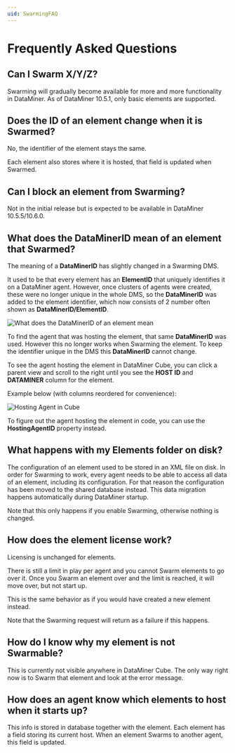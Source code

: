 ```yaml
---
uid: SwarmingFAQ
---
```


# Frequently Asked Questions

## Can I Swarm X/Y/Z?

Swarming will gradually become available for more and more functionality in DataMiner.
As of DataMiner 10.5.1, only basic elements are supported.

## Does the ID of an element change when it is Swarmed?

No, the identifier of the element stays the same.

Each element also stores where it is hosted, that field is updated when Swarmed.

## Can I block an element from Swarming?

Not in the initial release but is expected to be available in DataMiner 10.5.5/10.6.0.

## What does the **DataMinerID** mean of an element that Swarmed?

The meaning of a **DataMinerID** has slightly changed in a Swarming DMS.

It used to be that every element has an **ElementID** that uniquely identifies it on a DataMiner agent.
However, once clusters of agents were created, these were no longer unique in the whole DMS, so the **DataMinerID** was added to the element identifier, which now consists of 2 number often shown as **DataMinerID/ElementID**.

![What does the DataMinerID of an element mean](~/user-guide/images/Swarming_FAQ_DataMinerID.png)

To find the agent that was hosting the element, that same **DataMinerID** was used.
However this no longer works when Swarming the element.
To keep the identifier unique in the DMS this **DataMinerID** cannot change.

To see the agent hosting the element in DataMiner Cube, you can click a parent view and scroll to the right until you see the **HOST ID** and **DATAMINER** column for the element.

Example below (with columns reordered for convenience):

![Hosting Agent in Cube](~/user-guide/images/Swarming_FAQ_HostingAgentCube.png)

To figure out the agent hosting the element in code, you can use the **HostingAgentID** property instead.

## What happens with my Elements folder on disk?

The configuration of an element used to be stored in an XML file on disk.
In order for Swarming to work, every agent needs to be able to access all data of an element, including its configuration.
For that reason the configuration has been moved to the shared database instead.
This data migration happens automatically during DataMiner startup.

Note that this only happens if you enable Swarming, otherwise nothing is changed.

## How does the element license work?

Licensing is unchanged for elements.

There is still a limit in play per agent and you cannot Swarm elements to go over it.
Once you Swarm an element over and the limit is reached, it will move over, but not start up.

This is the same behavior as if you would have created a new element instead.

Note that the Swarming request will return as a failure if this happens.

## How do I know why my element is not Swarmable?

This is currently not visible anywhere in DataMiner Cube.
The only way right now is to Swarm that element and look at the error message.

## How does an agent know which elements to host when it starts up?

This info is stored in database together with the element.
Each element has a field storing its current host.
When an element Swarms to another agent, this field is updated.
